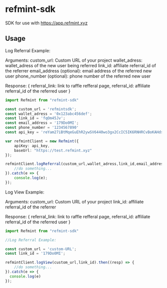 # refmint-sdk

SDK for use with https://app.refmint.xyz

## Usage	

Log Referral Example:

Arguments:
	custom_url: Custom URL of your project
	wallet_adress: wallet_adress of the new user being referred
	link_id: affiliate referral_id of the referrer
	email_address (optional): email address of the referred new user
	phone_number (optional): phone number of the referred new user

Response:
	{
		referral_link: link to raffle refferal page,
		referral_id: affiliate referral_id of the referred user
	}

```ts
import Refmint from "refmint-sdk"

const custom_url = 'refmintsdk';
const wallet_adress = '0x123abc456def';
const link_id = 'fqOm45Jv';
const email_address = '179Do0MI';
const phone_number = '1234567890'
const api_key = 'reYam27iBtMqeGuEhR2ywSV6440wo3gx2CcIC5IK6RNHRCvBoKAHdsNx3FyLz2t1';

var refmintClient = new Refmint({
	apiKey: api_key,
	baseUrl: "https://test.refmint.xyz"
});

refmintClient.logReferral(custom_url,wallet_adress,link_id,email_address,phone_number).then((resp) => {
	//do something...
}).catch(e => {
	console.log(e);
});

```

Log View Example:

Arguments:
	custom_url: Custom URL of your project
	link_id: affiliate referral_id of the referrer

Response:
	{
		referral_link: link to raffle refferal page,
		referral_id: affiliate referral_id of the referred user
	}


```ts
import Refmint from "refmint-sdk"

//Log Referral Example:

const custom_url = 'custom-URL';
const link_id = '179Do0MI';

refmintClient.logView(custom_url,link_id).then((resp) => {
	//do something...
}).catch(e => {
  console.log(e)
});
```
